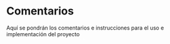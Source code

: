 # Comentarios
Aquí se pondrán los comentarios e instrucciones para el uso e implementación
del proyecto
